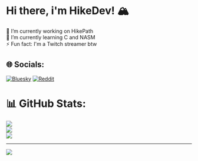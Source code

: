 # Hi there, i'm HikeDev! 🏔️
🔭 I’m currently working on HikePath<br>🌱 I’m currently learning C and NASM<br>⚡ Fun fact: I'm a Twitch streamer btw


## 🌐 Socials:
[![Bluesky](https://img.shields.io/badge/bluesky-0285FF?style=for-the-badge&logo=bluesky&logoColor=%23FFFFFF)](https://bsky.app/profile/hikedev.bsky.social) [![Reddit](https://img.shields.io/badge/Reddit-%23FF4500.svg?logo=Reddit&logoColor=white)](https://reddit.com/user/Material_Might7196) 

# 📊 GitHub Stats:
![](https://github-readme-stats.vercel.app/api?username=h1kedev&theme=catppuccin_mocha&hide_border=false&include_all_commits=false&count_private=false)<br/>
![](https://nirzak-streak-stats.vercel.app/?user=h1kedev&theme=catppuccin_mocha&hide_border=false)<br/>
![](https://github-readme-stats.vercel.app/api/top-langs/?username=h1kedev&theme=catppuccin_mocha&hide_border=false&include_all_commits=false&count_private=false&layout=compact)

---
[![](https://visitcount.itsvg.in/api?id=h1kedev&icon=0&color=0)](https://visitcount.itsvg.in)
